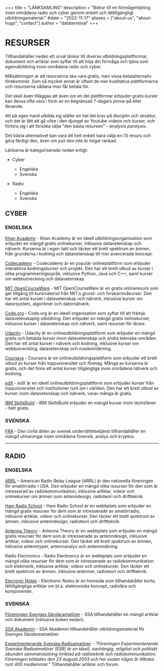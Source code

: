 +++
title = "LÄNKSAMLING"
description = "Bidrar till en förmågehöjning inom områdena radio och cyber genom enkelt och lättillgängligt utbildningsmaterial."
#date = "2022-11-17"
aliases = ["about-us", "about-hugo", "contact"]
author = "dataterminal"
+++
# RESURSER

Tillhandahåller nedan ett urval länkar till diverse utbildningsplattformar, dokument och artiklar som syftar till att höja din förmåga och tjäna som egenutbildning inom områdena radio och cyber. 

Målsättningen är att resurserna ska vara gratis, men vissa betalalternativ förekommer. Som så mycket annat är oftast de mer kvalitativa plattformarna och resurserna sådana man får betala för.

Det skall även tilläggas att även om en del plattformar erbjuder gratis kurser kan dessa ofta vara i form av  en begränsad 7-dagars prova-på eller liknande. 

Att på egen hand utbilda sig ställer en hel del krav på disciplin och struktur, och det är lätt att gå vilse i den djungel av Youtube-videos och kurser, och förlora sig i att försöka välja "den bästa resursen" - *analysis paralysis*. 

Det bästa alternativet kan vara att helt enkelt bara välja en (1) resurs och göra färdigt den, även om *just den* inte är högst rankad.

Länkarna är kategoriserade nedan enligt:

* Cyber
    - Engelska
    - Svenska

* Radio 
    - Engelska
    - Svenska

## CYBER

### ENGELSKA  

[Khan Academy](https://www.khanacademy.org/) - Khan Academy är en ideell utbildningsorganisation som erbjuder en mängd gratis onlinekurser, inklusive datavetenskap och nätverk. Kurserna är i egen takt och täcker ett brett spektrum av ämnen, från grunderna i kodning och datavetenskap till mer avancerade koncept.

[Codecademy](https://www.codecademy.com/) - Codecademy är en populär onlineplattform som erbjuder interaktiva kodningskurser och projekt. Den har ett brett utbud av kurser i olika programmeringsspråk, inklusive Python, Java och C++, samt kurser om webbutveckling och datavetenskap.

[MIT OpenCourseWare](https://ocw.mit.edu/) - MIT OpenCourseWare är en gratis onlineresurs som ger tillgång till kursmaterial från MIT:s grund- och forskarnivåkurser. Den har ett antal kurser i datavetenskap och nätverk, inklusive kurser om datorsystem, algoritmer och datornätverk.

[Code.org](https://code.org/) - Code.org är en ideell organisation som syftar till att främja datavetenskaplig utbildning. Den erbjuder en mängd gratis onlinekurser, inklusive kurser i datavetenskap och nätverk, samt resurser för lärare.

[Udacity](https://www.udacity.com/) - Udacity är en onlineutbildningsplattform som erbjuder en mängd gratis och betalda kurser inom datavetenskap och andra tekniska områden. Den har ett antal kurser i nätverk och kodning, inklusive kurser om webbutveckling, datavetenskap och maskininlärning.

[Coursera](https://www.coursera.org/) - Coursera är en onlineutbildningsplattform som erbjuder ett brett utbud av kurser från toppuniversitet och företag. Många av kurserna är gratis, och det finns ett antal kurser tillgängliga inom områdena nätverk och kodning.

[edX](https://www.edx.org/) - edX är en ideell onlineutbildningsplattform som erbjuder kurser från toppuniversitet och institutioner runt om i världen. Den har ett brett utbud av kurser inom datavetenskap och nätverk, varav många är gratis.

[IBM SkillsBuild](https://skillsbuild.org/) - IBM SkillsBuild erbjuder en mängd kurser inom techsfären - helt gratis.

### SVENSKA

[FRA](https://challenge.fra.se/) - Den civila delen av svensk underrättelsetjänst tillhandahåller en mängd utmaningar inom områdena forensik, analys och kryptos.

---



## RADIO 

### ENGELSKA

[ARRL](https://www.arrl.org/) – American Radio Relay League (ARRL) är den nationella föreningen för amatörradio i USA. Den erbjuder en mängd olika resurser för den som är intresserad av radiokommunikation, inklusive artiklar, videor och onlinekurser om ämnen som antenndesign, radioteori och driftteknik.

[Ham Radio School](https://www.hamradioschool.com/) - Ham Radio School är en webbplats som erbjuder en mängd gratis resurser för dem som är intresserade av amatörradio, inklusive artiklar, videor och onlinekurser. Den täcker ett brett spektrum av ämnen, inklusive antenndesign, radioteori och driftteknik.

[Antenna Theory](https://www.antenna-theory.com/m/index.php) - Antenna Theory är en webbplats som erbjuder en mängd gratis resurser för dem som är intresserade av antenndesign, inklusive artiklar, videor och onlinekurser. Den täcker ett brett spektrum av ämnen, inklusive antenntyper, antennanalys och antennmätning.

Radio Electronics - Radio Electronics är en webbplats som erbjuder en mängd olika resurser för dem som är intresserade av radiokommunikation och elektronik, inklusive artiklar, videor och onlinekurser. Den täcker ett brett spektrum av ämnen, inklusive antenner, radioteori och driftteknik.

[Elecronic Notes](https://www.electronics-notes.com/) - Electronic Notes är en hemsida som tillhandahåller korta, lättillgängliga artiklar om bl.a. elektroniska koncept, radiolära och komponenter. 

### SVENSKA

[Föreningen Sveriges Sändaramatörer](https://www.ssa.se/) - SSA tillhandahåller en mängd artiklar och dokument (inklusive boken nedan).

[SSA Akademin](https://akademin.ssa.se/) - SSA Akademin tillhandahåller utbildningsmaterial för Sveriges Sändareamatörer

[Experimenterande Svenska Radioamatörer](https://www.esr.se/) - *"Föreningen Experimenterande Svenska Radioamatörer (ESR) är en ideell, oavhängig, religiöst och politiskt obunden sammanslutning inriktad på radioteknik och radiokommunikation. Föreningen bildades den 23 augusti 2003 och har sedan några år tillbaka runt 400 medlemmar."* Tillhandahåller artiklar och forum.
